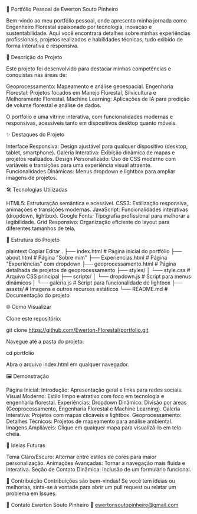 🌳 Portfólio Pessoal de Ewerton Souto Pinheiro

Bem-vindo ao meu portfólio pessoal, onde apresento minha jornada como Engenheiro Florestal apaixonado por tecnologia, inovação e sustentabilidade. 
Aqui você encontrará detalhes sobre minhas experiências profissionais, projetos realizados e habilidades técnicas, tudo exibido de forma interativa e responsiva.

📜 Descrição do Projeto

Este projeto foi desenvolvido para destacar minhas competências e conquistas nas áreas de:

Geoprocessamento: Mapeamento e análise geoespacial.
Engenharia Florestal: Projetos focados em Manejo Florestal, Silvicultura e Melhoramento Florestal.
Machine Learning: Aplicações de IA para predição de volume florestal e análise de dados.

O portfólio é uma vitrine interativa, com funcionalidades modernas e responsivas, acessíveis tanto em dispositivos desktop quanto móveis.

✨ Destaques do Projeto

Interface Responsiva: Design ajustável para qualquer dispositivo (desktop, tablet, smartphone).
Galeria Interativa: Exibição dinâmica de mapas e projetos realizados.
Design Personalizado: Uso de CSS moderno com variáveis e transições para uma experiência visual atraente.
Funcionalidades Dinâmicas: Menus dropdown e lightbox para ampliar imagens de projetos.

🛠️ Tecnologias Utilizadas

HTML5: Estruturação semântica e acessível.
CSS3: Estilização responsiva, animações e transições modernas.
JavaScript: Funcionalidades interativas (dropdown, lightbox).
Google Fonts: Tipografia profissional para melhorar a legibilidade.
Grid Responsivo: Organização eficiente do layout para diferentes tamanhos de tela.

📂 Estrutura do Projeto

plaintext
Copiar
Editar
.
├── index.html          # Página inicial do portfólio
├── about.html          # Página "Sobre mim"
├── Experiencias.html   # Página "Experiências" com dropdown
├── geoprocessamento.html # Página detalhada de projetos de geoprocessamento
├── styles/
│   └── style.css       # Arquivo CSS principal
├── scripts/
│   └── dropdown.js     # Script para menus dinâmicos
│   └── galeria.js      # Script para funcionalidade de lightbox
├── assets/             # Imagens e outros recursos estáticos
└── README.md           # Documentação do projeto

🌐 Como Visualizar

Clone este repositório:

git clone https://github.com/Ewerton-Florestal/portfolio.git

Navegue até a pasta do projeto:

cd portfolio

Abra o arquivo index.html em qualquer navegador.

🖼️ Demonstração

Página Inicial:
Introdução: Apresentação geral e links para redes sociais.
Visual Moderno: Estilo limpo e atrativo com foco em tecnologia e engenharia florestal.
Experiências:
Dropdown Dinâmico: Divisão por áreas (Geoprocessamento, Engenharia Florestal e Machine Learning).
Galeria Interativa: Projetos com mapas clicáveis e lightbox.
Geoprocessamento:
Detalhes Técnicos: Projetos de mapeamento para análise ambiental.
Imagens Ampliáveis: Clique em qualquer mapa para visualizá-lo em tela cheia.

🎨 Ideias Futuras

Tema Claro/Escuro: Alternar entre estilos de cores para maior personalização.
Animações Avançadas: Tornar a navegação mais fluida e interativa.
Seção de Contato Dinâmica: Inclusão de um formulário funcional.

🤝 Contribuição
Contribuições são bem-vindas! Se você tem ideias ou melhorias, sinta-se à vontade para abrir um pull request ou relatar um problema em Issues.

📧 Contato
Ewerton Souto Pinheiro
📧 ewertonsoutopinheiro@gmail.com

